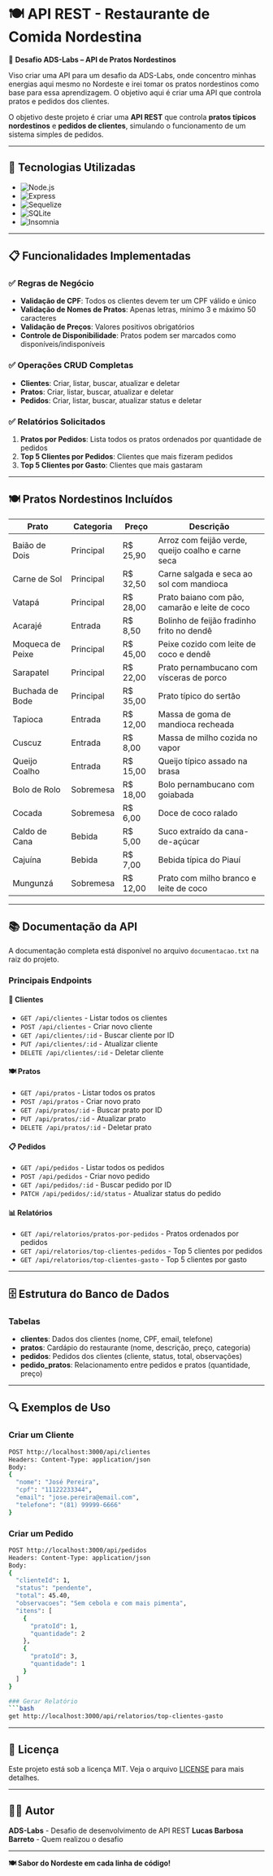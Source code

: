 # 🍽️ API REST - Restaurante de Comida Nordestina

🧪 **Desafio ADS-Labs – API de Pratos Nordestinos**

Viso criar uma API para um desafio da ADS-Labs, onde concentro minhas energias aqui mesmo no Nordeste e irei tomar os pratos nordestinos como base para essa aprendizagem. O objetivo aqui é criar uma API que controla pratos e pedidos dos clientes.

O objetivo deste projeto é criar uma **API REST** que controla **pratos típicos nordestinos** e **pedidos de clientes**, simulando o funcionamento de um sistema simples de pedidos.

---

## 🚀 Tecnologias Utilizadas

- ![Node.js](https://img.shields.io/badge/Node.js-339933?style=flat&logo=nodedotjs&logoColor=white)  
- ![Express](https://img.shields.io/badge/Express-000000?style=flat&logo=express&logoColor=white)
- ![Sequelize](https://img.shields.io/badge/Sequelize-52B0E7?style=flat&logo=sequelize&logoColor=white)  
- ![SQLite](https://img.shields.io/badge/SQLite-07405E?style=flat&logo=sqlite&logoColor=white)
- ![Insomnia](https://img.shields.io/badge/Insomnia-4000BF?style=flat&logo=insomnia&logoColor=white)

---

## 📋 Funcionalidades Implementadas

### ✅ Regras de Negócio
- **Validação de CPF**: Todos os clientes devem ter um CPF válido e único
- **Validação de Nomes de Pratos**: Apenas letras, mínimo 3 e máximo 50 caracteres
- **Validação de Preços**: Valores positivos obrigatórios
- **Controle de Disponibilidade**: Pratos podem ser marcados como disponíveis/indisponíveis

### ✅ Operações CRUD Completas
- **Clientes**: Criar, listar, buscar, atualizar e deletar
- **Pratos**: Criar, listar, buscar, atualizar e deletar
- **Pedidos**: Criar, listar, buscar, atualizar status e deletar

### ✅ Relatórios Solicitados
1. **Pratos por Pedidos**: Lista todos os pratos ordenados por quantidade de pedidos
2. **Top 5 Clientes por Pedidos**: Clientes que mais fizeram pedidos
3. **Top 5 Clientes por Gasto**: Clientes que mais gastaram

---

## 🍽️ Pratos Nordestinos Incluídos

| Prato | Categoria | Preço | Descrição |
|-------|-----------|-------|-----------|
| Baião de Dois | Principal | R$ 25,90 | Arroz com feijão verde, queijo coalho e carne seca |
| Carne de Sol | Principal | R$ 32,50 | Carne salgada e seca ao sol com mandioca |
| Vatapá | Principal | R$ 28,00 | Prato baiano com pão, camarão e leite de coco |
| Acarajé | Entrada | R$ 8,50 | Bolinho de feijão fradinho frito no dendê |
| Moqueca de Peixe | Principal | R$ 45,00 | Peixe cozido com leite de coco e dendê |
| Sarapatel | Principal | R$ 22,00 | Prato pernambucano com vísceras de porco |
| Buchada de Bode | Principal | R$ 35,00 | Prato típico do sertão |
| Tapioca | Entrada | R$ 12,00 | Massa de goma de mandioca recheada |
| Cuscuz | Entrada | R$ 8,00 | Massa de milho cozida no vapor |
| Queijo Coalho | Entrada | R$ 15,00 | Queijo típico assado na brasa |
| Bolo de Rolo | Sobremesa | R$ 18,00 | Bolo pernambucano com goiabada |
| Cocada | Sobremesa | R$ 6,00 | Doce de coco ralado |
| Caldo de Cana | Bebida | R$ 5,00 | Suco extraído da cana-de-açúcar |
| Cajuína | Bebida | R$ 7,00 | Bebida típica do Piauí |
| Mungunzá | Sobremesa | R$ 12,00 | Prato com milho branco e leite de coco |

---

## 📚 Documentação da API

A documentação completa está disponível no arquivo `documentacao.txt` na raiz do projeto.

### Principais Endpoints

#### 👥 Clientes
- `GET /api/clientes` - Listar todos os clientes
- `POST /api/clientes` - Criar novo cliente
- `GET /api/clientes/:id` - Buscar cliente por ID
- `PUT /api/clientes/:id` - Atualizar cliente
- `DELETE /api/clientes/:id` - Deletar cliente

#### 🍽️ Pratos
- `GET /api/pratos` - Listar todos os pratos
- `POST /api/pratos` - Criar novo prato
- `GET /api/pratos/:id` - Buscar prato por ID
- `PUT /api/pratos/:id` - Atualizar prato
- `DELETE /api/pratos/:id` - Deletar prato

#### 📋 Pedidos
- `GET /api/pedidos` - Listar todos os pedidos
- `POST /api/pedidos` - Criar novo pedido
- `GET /api/pedidos/:id` - Buscar pedido por ID
- `PATCH /api/pedidos/:id/status` - Atualizar status do pedido

#### 📊 Relatórios
- `GET /api/relatorios/pratos-por-pedidos` - Pratos ordenados por pedidos
- `GET /api/relatorios/top-clientes-pedidos` - Top 5 clientes por pedidos
- `GET /api/relatorios/top-clientes-gasto` - Top 5 clientes por gasto

---

## 🗄️ Estrutura do Banco de Dados

### Tabelas
- **clientes**: Dados dos clientes (nome, CPF, email, telefone)
- **pratos**: Cardápio do restaurante (nome, descrição, preço, categoria)
- **pedidos**: Pedidos dos clientes (cliente, status, total, observações)
- **pedido_pratos**: Relacionamento entre pedidos e pratos (quantidade, preço)

---

## 🔍 Exemplos de Uso

### Criar um Cliente
```bash
POST http://localhost:3000/api/clientes
Headers: Content-Type: application/json
Body:
{
  "nome": "José Pereira",
  "cpf": "11122233344",
  "email": "jose.pereira@email.com",
  "telefone": "(81) 99999-6666"
}
```

### Criar um Pedido
```bash
POST http://localhost:3000/api/pedidos
Headers: Content-Type: application/json
Body:
{
  "clienteId": 1,
  "status": "pendente",
  "total": 45.40,
  "observacoes": "Sem cebola e com mais pimenta",
  "itens": [
    {
      "pratoId": 1,
      "quantidade": 2
    },
    {
      "pratoId": 3,
      "quantidade": 1
    }
  ]
}

### Gerar Relatório
```bash
get http://localhost:3000/api/relatorios/top-clientes-gasto
```

---

## 📝 Licença

Este projeto está sob a licença MIT. Veja o arquivo [LICENSE](LICENSE) para mais detalhes.

---

## 👨‍💻 Autor

**ADS-Labs** - Desafio de desenvolvimento de API REST
**Lucas Barbosa Barreto** - Quem realizou o desafio

---

**🍽️ Sabor do Nordeste em cada linha de código!**
